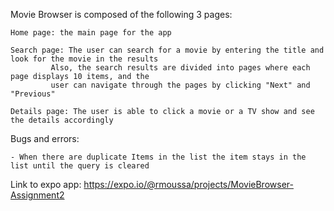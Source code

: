 Movie Browser is composed of the following 3 pages:

	Home page: the main page for the app
	
	Search page: The user can search for a movie by entering the title and look for the movie in the results
		     Also, the search results are divided into pages where each page displays 10 items, and the
		     user can navigate through the pages by clicking "Next" and "Previous"

	Details page: The user is able to click a movie or a TV show and see the details accordingly

Bugs and errors:

	- When there are duplicate Items in the list the item stays in the list until the query is cleared

Link to expo app: https://expo.io/@rmoussa/projects/MovieBrowser-Assignment2

